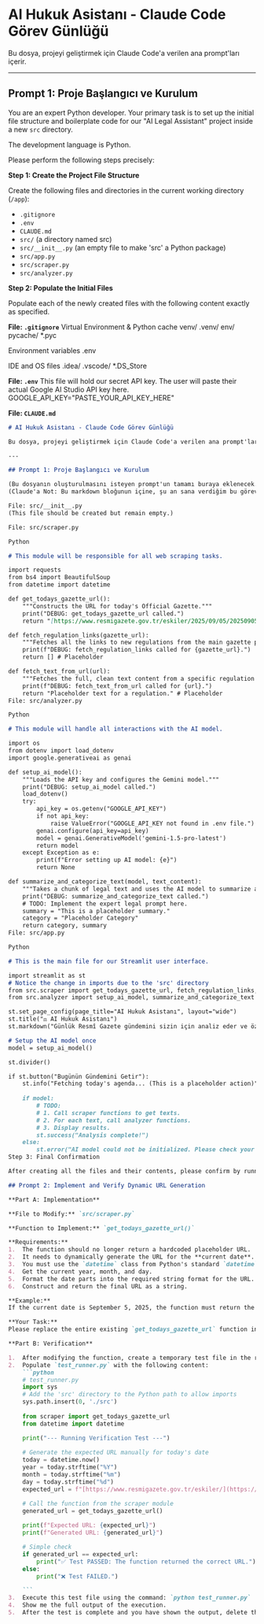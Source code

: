 # AI Hukuk Asistanı - Claude Code Görev Günlüğü

Bu dosya, projeyi geliştirmek için Claude Code'a verilen ana prompt'ları içerir.

---

## Prompt 1: Proje Başlangıcı ve Kurulum

You are an expert Python developer. Your primary task is to set up the initial file structure and boilerplate code for our "AI Legal Assistant" project inside a new `src` directory.

The development language is Python.

Please perform the following steps precisely:

**Step 1: Create the Project File Structure**

Create the following files and directories in the current working directory (`/app`):
- `.gitignore`
- `.env`
- `CLAUDE.md`
- `src/` (a directory named src)
- `src/__init__.py` (an empty file to make 'src' a Python package)
- `src/app.py`
- `src/scraper.py`
- `src/analyzer.py`

**Step 2: Populate the Initial Files**

Populate each of the newly created files with the following content exactly as specified.

**File: `.gitignore`**
Virtual Environment & Python cache
venv/
.venv/
env/
pycache/
*.pyc

Environment variables
.env

IDE and OS files
.idea/
.vscode/
*.DS_Store


**File: `.env`**
This file will hold our secret API key.
The user will paste their actual Google AI Studio API key here.
GOOGLE_API_KEY="PASTE_YOUR_API_KEY_HERE"


**File: `CLAUDE.md`**
```markdown
# AI Hukuk Asistanı - Claude Code Görev Günlüğü

Bu dosya, projeyi geliştirmek için Claude Code'a verilen ana prompt'ları içerir.

---

## Prompt 1: Proje Başlangıcı ve Kurulum

(Bu dosyanın oluşturulmasını isteyen prompt'un tamamı buraya eklenecek.)
(Claude'a Not: Bu markdown bloğunun içine, şu an sana verdiğim bu görevin tamamını (prompt'un tamamını) yapıştır.)

File: src/__init__.py
(This file should be created but remain empty.)

File: src/scraper.py

Python

# This module will be responsible for all web scraping tasks.

import requests
from bs4 import BeautifulSoup
from datetime import datetime

def get_todays_gazette_url():
    """Constructs the URL for today's Official Gazette."""
    print("DEBUG: get_todays_gazette_url called.")
    return "[https://www.resmigazete.gov.tr/eskiler/2025/09/05/20250905.htm](https://www.resmigazete.gov.tr/eskiler/2025/09/05/20250905.htm)" # Placeholder

def fetch_regulation_links(gazette_url):
    """Fetches all the links to new regulations from the main gazette page."""
    print(f"DEBUG: fetch_regulation_links called for {gazette_url}.")
    return [] # Placeholder

def fetch_text_from_url(url):
    """Fetches the full, clean text content from a specific regulation's URL."""
    print(f"DEBUG: fetch_text_from_url called for {url}.")
    return "Placeholder text for a regulation." # Placeholder
File: src/analyzer.py

Python

# This module will handle all interactions with the AI model.

import os
from dotenv import load_dotenv
import google.generativeai as genai

def setup_ai_model():
    """Loads the API key and configures the Gemini model."""
    print("DEBUG: setup_ai_model called.")
    load_dotenv()
    try:
        api_key = os.getenv("GOOGLE_API_KEY")
        if not api_key:
            raise ValueError("GOOGLE_API_KEY not found in .env file.")
        genai.configure(api_key=api_key)
        model = genai.GenerativeModel('gemini-1.5-pro-latest')
        return model
    except Exception as e:
        print(f"Error setting up AI model: {e}")
        return None

def summarize_and_categorize_text(model, text_content):
    """Takes a chunk of legal text and uses the AI model to summarize and categorize it."""
    print("DEBUG: summarize_and_categorize_text called.")
    # TODO: Implement the expert legal prompt here.
    summary = "This is a placeholder summary."
    category = "Placeholder Category"
    return category, summary
File: src/app.py

Python

# This is the main file for our Streamlit user interface.

import streamlit as st
# Notice the change in imports due to the 'src' directory
from src.scraper import get_todays_gazette_url, fetch_regulation_links, fetch_text_from_url
from src.analyzer import setup_ai_model, summarize_and_categorize_text

st.set_page_config(page_title="AI Hukuk Asistanı", layout="wide")
st.title("⚖️ AI Hukuk Asistanı")
st.markdown("Günlük Resmî Gazete gündemini sizin için analiz eder ve özetler.")

# Setup the AI model once
model = setup_ai_model()

st.divider()

if st.button("Bugünün Gündemini Getir"):
    st.info("Fetching today's agenda... (This is a placeholder action)")
    
    if model:
        # TODO:
        # 1. Call scraper functions to get texts.
        # 2. For each text, call analyzer functions.
        # 3. Display results.
        st.success("Analysis complete!")
    else:
        st.error("AI model could not be initialized. Please check your API key in the .env file.")
Step 3: Final Confirmation

After creating all the files and their contents, please confirm by running the tree /F command and showing me the output.

## Prompt 2: Implement and Verify Dynamic URL Generation

**Part A: Implementation**

**File to Modify:** `src/scraper.py`

**Function to Implement:** `get_todays_gazette_url()`

**Requirements:**
1.  The function should no longer return a hardcoded placeholder URL.
2.  It needs to dynamically generate the URL for the **current date**.
3.  You must use the `datetime` class from Python's standard `datetime` library.
4.  Get the current year, month, and day.
5.  Format the date parts into the required string format for the URL. The structure is: `https://www.resmigazete.gov.tr/eskiler/YYYY/MM/YYYYMMDD.htm`
6.  Construct and return the final URL as a string.

**Example:**
If the current date is September 5, 2025, the function must return the exact string: "https://www.resmigazete.gov.tr/eskiler/2025/09/20250905.htm"

**Your Task:**
Please replace the entire existing `get_todays_gazette_url` function in `src/scraper.py` with the new, fully implemented version. Do not modify the other functions in the file yet.

**Part B: Verification**

1.  After modifying the function, create a temporary test file in the root directory (`/app`) named `test_runner.py`.
2.  Populate `test_runner.py` with the following content:
    ```python
    # test_runner.py
    import sys
    # Add the 'src' directory to the Python path to allow imports
    sys.path.insert(0, './src')
    
    from scraper import get_todays_gazette_url
    from datetime import datetime

    print("--- Running Verification Test ---")
    
    # Generate the expected URL manually for today's date
    today = datetime.now()
    year = today.strftime("%Y")
    month = today.strftime("%m")
    day = today.strftime("%d")
    expected_url = f"[https://www.resmigazete.gov.tr/eskiler/](https://www.resmigazete.gov.tr/eskiler/){year}/{month}/{year}{month}{day}.htm"

    # Call the function from the scraper module
    generated_url = get_todays_gazette_url()
    
    print(f"Expected URL: {expected_url}")
    print(f"Generated URL: {generated_url}")

    # Simple check
    if generated_url == expected_url:
        print("✅ Test PASSED: The function returned the correct URL.")
    else:
        print("❌ Test FAILED.")

    ```
3.  Execute this test file using the command: `python test_runner.py`
4.  Show me the full output of the execution.
5.  After the test is complete and you have shown the output, delete the temporary `test_runner.py` file to keep the project directory clean.